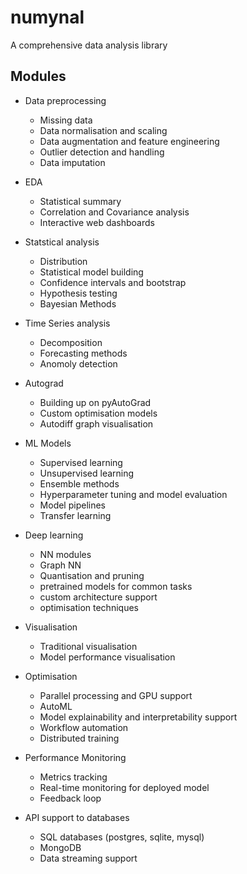 # numynal

A comprehensive data analysis library

## Modules

- Data preprocessing

  - Missing data
  - Data normalisation and scaling
  - Data augmentation and feature engineering
  - Outlier detection and handling
  - Data imputation

- EDA

  - Statistical summary
  - Correlation and Covariance analysis
  - Interactive web dashboards

- Statstical analysis

  - Distribution
  - Statistical model building
  - Confidence intervals and bootstrap
  - Hypothesis testing
  - Bayesian Methods

- Time Series analysis

  - Decomposition
  - Forecasting methods
  - Anomoly detection

- Autograd

  - Building up on pyAutoGrad
  - Custom optimisation models
  - Autodiff graph visualisation

- ML Models

  - Supervised learning
  - Unsupervised learning
  - Ensemble methods
  - Hyperparameter tuning and model evaluation
  - Model pipelines
  - Transfer learning

- Deep learning

  - NN modules
  - Graph NN
  - Quantisation and pruning
  - pretrained models for common tasks
  - custom architecture support
  - optimisation techniques

- Visualisation

  - Traditional visualisation
  - Model performance visualisation

- Optimisation

  - Parallel processing and GPU support
  - AutoML
  - Model explainability and interpretability support
  - Workflow automation
  - Distributed training

- Performance Monitoring

  - Metrics tracking
  - Real-time monitoring for deployed model
  - Feedback loop

- API support to databases
  - SQL databases (postgres, sqlite, mysql)
  - MongoDB
  - Data streaming support
